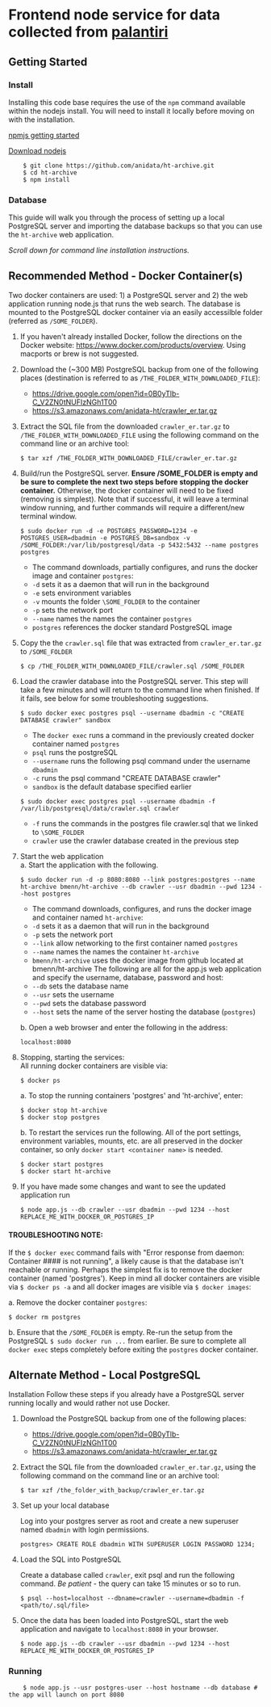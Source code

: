 # Frontend node service for data collected from [palantiri](https://github.com/anidata/palantiri.git)

## Getting Started

### Install
Installing this code base requires the use of the `npm` command available within the nodejs install. You will need to install it locally before moving on with the installation.

[npmjs getting started](https://docs.npmjs.com/getting-started/installing-node)

[Download nodejs](https://nodejs.org/en/download/)
```
    $ git clone https://github.com/anidata/ht-archive.git
    $ cd ht-archive
    $ npm install
```
### Database

This guide will walk you through the process of setting up a local PostgreSQL server and importing the database backups so that you can use the `ht-archive` web application.

_Scroll down for command line installation instructions._

## Recommended Method - Docker Container(s)

Two docker containers are used: 1) a PostgreSQL server and 2) the web application running node.js that runs the web search. The database is mounted to the PostgreSQL docker container via an easily accessilble folder (referred as `/SOME_FOLDER`).

1. If you haven't already installed Docker, follow the directions on the Docker website: https://www.docker.com/products/overview.  Using macports or brew is not suggested.

1. Download the (~300 MB) PostgreSQL backup from one of the following places (destination is referred to as `/THE_FOLDER_WITH_DOWNLOADED_FILE`):
    * https://drive.google.com/open?id=0B0yTlb-C_V2ZN0tNUFIzNGh1T00
    * https://s3.amazonaws.com/anidata-ht/crawler_er.tar.gz

1. Extract the SQL file from the downloaded `crawler_er.tar.gz` to `/THE_FOLDER_WITH_DOWNLOADED_FILE` using the following command on the command line or an archive tool:
    ```
    $ tar xzf /THE_FOLDER_WITH_DOWNLOADED_FILE/crawler_er.tar.gz
    ```

1. Build/run the PostgreSQL server. **Ensure /SOME_FOLDER is empty and be sure to complete the next two steps before stopping the docker container.** Otherwise, the docker container will need to be fixed (removing is simplest). Note that if successful, it will leave a terminal window running, and further commands will require a different/new terminal window.  
    ```
    $ sudo docker run -d -e POSTGRES_PASSWORD=1234 -e POSTGRES_USER=dbadmin -e POSTGRES_DB=sandbox -v /SOME_FOLDER:/var/lib/postgresql/data -p 5432:5432 --name postgres postgres
    ```
    * The command downloads, partially configures, and runs the docker image and container `postgres`: 
    * `-d` sets it as a daemon that will run in the background 
    * `-e` sets environment variables
    * `-v` mounts the folder `\SOME_FOLDER` to the container
    * `-p` sets the network port
    * `--name` names the names the container `postgres`
    * `postgres` references the docker standard PostgreSQL image

1. Copy the the `crawler.sql` file that was extracted from `crawler_er.tar.gz` to `/SOME_FOLDER`
    ```
    $ cp /THE_FOLDER_WITH_DOWNLOADED_FILE/crawler.sql /SOME_FOLDER
    ```

1. Load the crawler database into the PostgreSQL server. This step will take a few minutes and will return to the command line when finished. If it fails, see below for some troubleshooting suggestions.
    ```
    $ sudo docker exec postgres psql --username dbadmin -c "CREATE DATABASE crawler" sandbox
    ```
    * The `docker exec` runs a command in the previously created docker container named `postgres`  
    * `psql` runs the postgreSQL  
    * `--username` runs the following psql command under the username `dbadmin`
    * `-c` runs the psql command "CREATE DATABASE crawler"  
    * `sandbox` is the default database specified earlier

    ```
    $ sudo docker exec postgres psql --username dbadmin -f /var/lib/postgresql/data/crawler.sql crawler
    ```
    * `-f` runs the commands in the postgres file crawler.sql that we linked to `\SOME_FOLDER`
    *  `crawler` use the crawler database created in the previous step  

1. Start the web application  
    a. Start the application with the following.
    ```
    $ sudo docker run -d -p 8080:8080 --link postgres:postgres --name ht-archive bmenn/ht-archive --db crawler --usr dbadmin --pwd 1234 --host postgres
    ```
    * The command downloads, configures, and runs the docker image and container named `ht-archive`: 
    * `-d` sets it as a daemon that will run in the background 
    * `-p` sets the network port 
    * `--link` allow networking to the first container named `postgres`
    * `--name` names the names the container `ht-archive`
    * `bmenn/ht-archive` uses the docker image from github located at bmenn/ht-archive 
    The following are all for the app.js web application and specify the username, database, password and host:
    * `--db` sets the database name 
    * `--usr` sets the username
    * `--pwd` sets the database password
    * `--host` sets the name of the server hosting the database (`postgres`)

    b. Open a web browser and enter the following in the address: 
    ```
    localhost:8080
    ```

1. Stopping, starting the services:  
    All running docker containers are visible via:
    ```
    $ docker ps
    ```
    
    a. To stop the running containers 'postgres' and 'ht-archive', enter:
    ```
    $ docker stop ht-archive
    $ docker stop postgres
    ```
    
    b. To restart the services run the following. All of the port settings, environment variables, mounts, etc. are all preserved in the docker container, so only `docker start <container name>` is needed.
    ```
    $ docker start postgres
    $ docker start ht-archive
    ```

1. If you have made some changes and want to see the updated application run
    ```
    $ node app.js --db crawler --usr dbadmin --pwd 1234 --host REPLACE_ME_WITH_DOCKER_OR_POSTGRES_IP
    ```


#### TROUBLESHOOTING NOTE: 
If the `$ docker exec` command fails with "Error response from daemon: Container #### is not running", a likely cause is that the database isn't reachable or running. Perhaps the simplest fix is to remove the docker container (named 'postgres'). Keep in mind all docker containers are visible via `$ docker ps -a` and all docker images are visible via `$ docker images`:  

a. Remove the docker container `postgres`:    
```
$ docker rm postgres
```
b. Ensure that the `/SOME_FOLDER` is empty. Re-run the setup from the PostgreSQL `$ sudo docker run ...` from earlier. Be sure to complete all `docker exec` steps completely before exiting the `postgres` docker container.

## Alternate Method - Local PostgreSQL
Installation
Follow these steps if you already have a PostgreSQL server running locally and would rather not use Docker.  

1. Download the PostgreSQL backup from one of the following places:
    * https://drive.google.com/open?id=0B0yTlb-C_V2ZN0tNUFIzNGh1T00
    * https://s3.amazonaws.com/anidata-ht/crawler_er.tar.gz

2. Extract the SQL file from the downloaded `crawler_er.tar.gz`, using the following command on the command line or an archive tool:
    ```
    $ tar xzf /the_folder_with_backup/crawler_er.tar.gz
    ```
3. Set up your local database
    
    Log into your postgres server as root and create a new superuser named `dbadmin` with login permissions.
    ```
    postgres> CREATE ROLE dbadmin WITH SUPERUSER LOGIN PASSWORD 1234;
    ```

4. Load the SQL into PostgreSQL
    
    Create a database called `crawler`, exit psql and run the following command. _Be patient_ - the query can take 15 minutes or so to run.
    ```
    $ psql --host=localhost --dbname=crawler --username=dbadmin -f <path/to/.sql/file>
    ```

5. Once the data has been loaded into PostgreSQL, start the web application and navigate to `localhost:8080` in your browser.
    ```
    $ node app.js --db crawler --usr dbadmin --pwd 1234 --host REPLACE_ME_WITH_DOCKER_OR_POSTGRES_IP
    ````

### Running

```
    $ node app.js --usr postgres-user --host hostname --db database # the app will launch on port 8080
```
